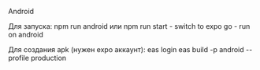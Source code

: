 Android

Для запуска:
npm run android
или npm run start - switch to expo go - run on android

Для создания apk (нужен expo аккаунт):
eas login
eas build -p android --profile production

